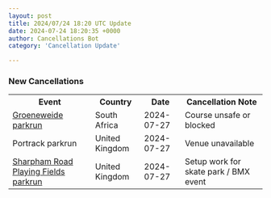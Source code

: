 ```yaml
---
layout: post
title: 2024/07/24 18:20 UTC Update
date: 2024-07-24 18:20:35 +0000
author: Cancellations Bot
category: 'Cancellation Update'

---
```


<h3>New Cancellations</h3>
<div class='hscrollable'>
<table style='width: 100%'>
    <tr>
        <th>Event</th>
        <th>Country</th>
        <th>Date</th>
        <th>Cancellation Note</th>
    </tr>
    <tr>
        <td><a href="https://www.parkrun.co.za/groeneweide">Groeneweide parkrun</a></td>
        <td>South Africa</td>
        <td>2024-07-27</td>
        <td>Course unsafe or blocked</td>
    </tr>
    <tr>
        <td>Portrack parkrun</td>
        <td>United Kingdom</td>
        <td>2024-07-27</td>
        <td>Venue unavailable</td>
    </tr>
    <tr>
        <td><a href="https://www.parkrun.org.uk/sharphamroadplayingfields">Sharpham Road Playing Fields parkrun</a></td>
        <td>United Kingdom</td>
        <td>2024-07-27</td>
        <td>Setup work for skate park / BMX event</td>
    </tr>
</table>
</div>
